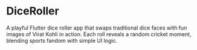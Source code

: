 # DiceRoller
A playful Flutter dice roller app that swaps traditional dice faces with fun images of Virat Kohli in action. Each roll reveals a random cricket moment, blending sports fandom with simple UI logic.
